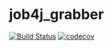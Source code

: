 # job4j_grabber
[![Build Status](https://app.travis-ci.com/ArtemShDev/job4j_grabber.svg?branch=main)](https://app.travis-ci.com/ArtemShDev/job4j_grabber)
[![codecov](https://codecov.io/gh/ArtemShDev/job4j_grabber/branch/main/graph/badge.svg?token=Z0OKG1SGFT)](https://codecov.io/gh/ArtemShDev/job4j_grabber)